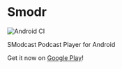 # Smodr

![Android CI](https://github.com/cascadiacollections/SModr/workflows/Android%20CI/badge.svg?branch=master)

SModcast Podcast Player for Android

Get it now on [Google Play](https://play.google.com/store/apps/details?id=com.kevintcoughlin.smodr)!
